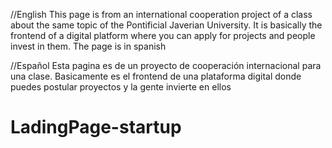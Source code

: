 //English
This page is from an international cooperation project of a class about the same topic of the Pontificial Javerian University.
It is basically the frontend of a digital platform where you can apply for projects and people invest in them.
The page is in spanish

//Español
Esta pagina es de un proyecto de cooperación internacional para una clase.
Basicamente es el frontend de una plataforma digital donde puedes postular proyectos y la gente invierte en ellos
# LadingPage-startup
